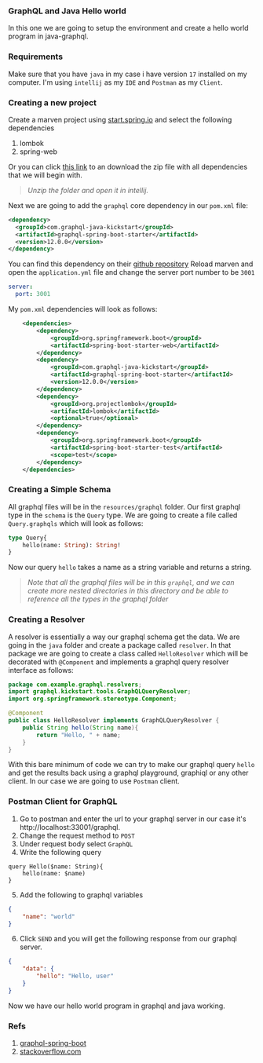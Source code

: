 ### GraphQL and Java Hello world

In this one we are going to setup the environment and create a hello world program in java-graphql.

### Requirements
Make sure that you have `java` in my case i have version `17` installed on my computer. I'm using `intellij` as
my `IDE` and `Postman` as my `Client`.

### Creating a new project
Create a marven project using [start.spring.io](https://start.spring.io/) and select the following dependencies

1. lombok
2. spring-web

Or you can click [this link](https://start.spring.io/#!type=maven-project&language=java&platformVersion=2.6.1&packaging=jar&jvmVersion=11&groupId=com.example&artifactId=graphql&name=graphql&description=Demo%20project%20for%20Spring%20Boot&packageName=com.example.graphql&dependencies=web,lombok) to an download the zip file with all dependencies that we will begin with.

> _Unzip the folder and open it in intellij._


Next we are going to add the `graphql` core dependency in our `pom.xml` file:

```xml
<dependency>
  <groupId>com.graphql-java-kickstart</groupId>
  <artifactId>graphql-spring-boot-starter</artifactId>
  <version>12.0.0</version>
</dependency>
```

You can find this dependency on their [github repository](https://github.com/graphql-java-kickstart/graphql-spring-boot)
Reload marven and open the `application.yml` file and change the server port number to be `3001`

```yml
server:
  port: 3001
```
My `pom.xml` dependencies will look as follows:

```xml
	<dependencies>
		<dependency>
			<groupId>org.springframework.boot</groupId>
			<artifactId>spring-boot-starter-web</artifactId>
		</dependency>
		<dependency>
			<groupId>com.graphql-java-kickstart</groupId>
			<artifactId>graphql-spring-boot-starter</artifactId>
			<version>12.0.0</version>
		</dependency>
		<dependency>
			<groupId>org.projectlombok</groupId>
			<artifactId>lombok</artifactId>
			<optional>true</optional>
		</dependency>
		<dependency>
			<groupId>org.springframework.boot</groupId>
			<artifactId>spring-boot-starter-test</artifactId>
			<scope>test</scope>
		</dependency>
	</dependencies>
```
### Creating a Simple Schema
All graphql files will be in the `resources/graphql` folder. Our first graphql type in the `schema` is the `Query` type.
We are going to create a file called `Query.graphqls` which will look as follows:

```graphql
type Query{
    hello(name: String): String!
}
```
Now our query `hello` takes a name as a string variable and returns a string.

> _Note that all the graphql files will be in this `graphql`, and we can create more nested directories in this directory and be able to reference all the types in the graphql folder_

### Creating a Resolver
A resolver is essentially a way our graphql schema get the data. We are going in the `java` folder and create
a package called `resolver`. In that package we are going to create a class called `HelloResolver` which
will be decorated with `@Component` and implements a graphql query resolver interface as follows:

```java
package com.example.graphql.resolvers;
import graphql.kickstart.tools.GraphQLQueryResolver;
import org.springframework.stereotype.Component;

@Component
public class HelloResolver implements GraphQLQueryResolver {
    public String hello(String name){
        return "Hello, " + name;
    }
}
```

With this bare minimum of code we can try to make our graphql query `hello` and get the results back using
a graphql playground, graphiql or any other client. In our case we are going to use `Postman` client.

### Postman Client for GraphQL

1. Go to postman and enter the url to your graphql server in our case it's http://localhost:33001/graphql.
2. Change the request method to `POST`
3. Under request body select `GraphQL`
4. Write the following query

```
query Hello($name: String){
    hello(name: $name)
}
```

5. Add the following to graphql variables

```json
{
    "name": "world"
}
```
6. Click `SEND` and you will get the following response from our graphql server.

```json
{
    "data": {
        "hello": "Hello, user"
    }
}
```

Now we have our hello world program in graphql and java working.

### Refs
1. [graphql-spring-boot](https://github.com/graphql-java-kickstart/graphql-spring-boot)
2. [stackoverflow.com](https://stackoverflow.com/questions/66127334/graphql-java-is-expecting-query-parameter)


